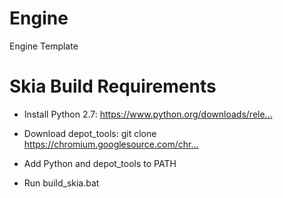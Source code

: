 # Engine
Engine Template

# Skia Build Requirements
- Install Python 2.7: https://www.python.org/downloads/rele...​
- Download depot_tools: git clone https://chromium.googlesource.com/chr...​
- Add Python and depot_tools to PATH

- Run build_skia.bat
